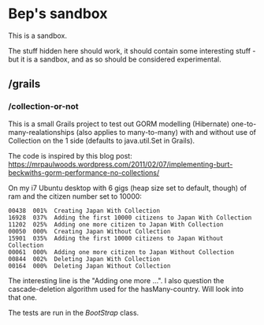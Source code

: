 Bep's sandbox
=============
This is a sandbox. 

The stuff hidden here should work, it should contain some interesting stuff - but it is a sandbox, and as so should be considered experimental.

/grails
-------

### /collection-or-not

This is a small Grails project to test out GORM modelling (Hibernate) one-to-many-realationships (also applies to many-to-many) with and without use of Collection on the 1 side (defaults to java.util.Set in Grails).

The code is inspired by this blog post: https://mrpaulwoods.wordpress.com/2011/02/07/implementing-burt-beckwiths-gorm-performance-no-collections/

On my i7 Ubuntu desktop with 6 gigs (heap size set to default, though) of ram and the citizen number set to 10000:

	00438  001%  Creating Japan With Collection
	16928  037%  Adding the first 10000 citizens to Japan With Collection
	11202  025%  Adding one more citizen to Japan With Collection
	00050  000%  Creating Japan Without Collection
	15901  035%  Adding the first 10000 citizens to Japan Without Collection
	00061  000%  Adding one more citizen to Japan Without Collection
	00844  002%  Deleting Japan With Collection
	00164  000%  Deleting Japan Without Collection

The interesting line is the "Adding one more ...". I also question the cascade-deletion algorithm used for the hasMany-country. Will look into that one.

The tests are run in the *BootStrap* class. 

